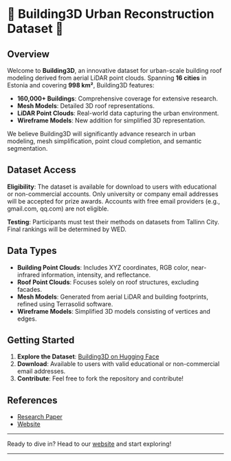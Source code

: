 # 🌆 Building3D Urban Reconstruction Dataset 🌆

## Overview

Welcome to **Building3D**, an innovative dataset for urban-scale building roof modeling derived from aerial LiDAR point clouds. Spanning **16 cities** in Estonia and covering **998 km²**, Building3D features:

- **160,000+ Buildings**: Comprehensive coverage for extensive research.
- **Mesh Models**: Detailed 3D roof representations.
- **LiDAR Point Clouds**: Real-world data capturing the urban environment.
- **Wireframe Models**: New addition for simplified 3D representation.

We believe Building3D will significantly advance research in urban modeling, mesh simplification, point cloud completion, and semantic segmentation.

## Dataset Access

**Eligibility**: The dataset is available for download to users with educational or non-commercial accounts. Only university or company email addresses will be accepted for prize awards. Accounts with free email providers (e.g., gmail.com, qq.com) are not eligible.

**Testing**: Participants must test their methods on datasets from Tallinn City. Final rankings will be determined by WED.

## Data Types

- **Building Point Clouds**: Includes XYZ coordinates, RGB color, near-infrared information, intensity, and reflectance.
- **Roof Point Clouds**: Focuses solely on roof structures, excluding facades.
- **Mesh Models**: Generated from aerial LiDAR and building footprints, refined using Terrasolid software.
- **Wireframe Models**: Simplified 3D models consisting of vertices and edges.

## Getting Started

1. **Explore the Dataset**: [Building3D on Hugging Face](https://huggingface.co/spaces/Building3D/USM3D)
2. **Download**: Available to users with valid educational or non-commercial email addresses.
3. **Contribute**: Feel free to fork the repository and contribute!

## References

- [Research Paper](https://huggingface.co/spaces/Building3D/USM3D)
- [Website](https://huggingface.co/spaces/Building3D/USM3D)

---

Ready to dive in? Head to our [website](https://huggingface.co/spaces/Building3D/USM3D) and start exploring!

---
